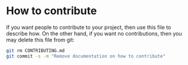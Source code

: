 # How to contribute

If you want people to contribute to your project, then use this file to describe how.
On the other hand, if you want no contributions, then you may delete this file from git:

```bash
git rm CONTRIBUTING.md
git commit -s -m "Remove documentation on how to contribute"
```
